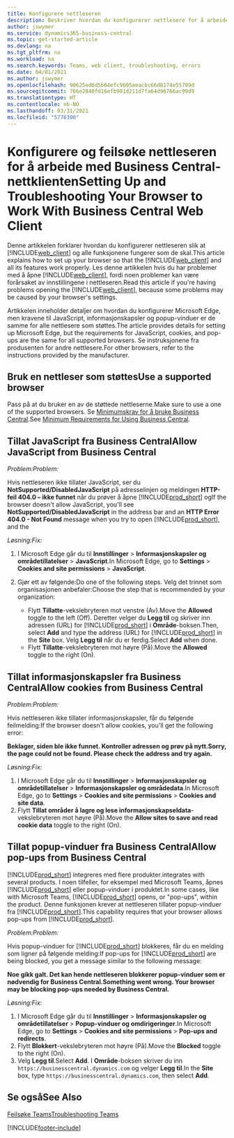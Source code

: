 ```yaml
---
title: Konfigurere nettleseren
description: Beskriver hvordan du konfigurerer nettlesere for å arbeide med Business Central og produkter som integreres med det.
author: jswymer
ms.service: dynamics365-business-central
ms.topic: get-started-article
ms.devlang: na
ms.tgt_pltfrm: na
ms.workload: na
ms.search.keywords: Teams, web client, troubleshooting, errors
ms.date: 04/01/2021
ms.author: jswymer
ms.openlocfilehash: 90625ed6d5664efc9605aeacbc66d8174e55799d
ms.sourcegitcommit: 766e2840fd16efb901d211d7fa64d96766ac99d9
ms.translationtype: HT
ms.contentlocale: nb-NO
ms.lasthandoff: 03/31/2021
ms.locfileid: "5776300"
---
```

# <a name="setting-up-and-troubleshooting-your-browser-to-work-with-business-central-web-client"></a><span data-ttu-id="ae354-103">Konfigurere og feilsøke nettleseren for å arbeide med Business Central-nettklienten</span><span class="sxs-lookup"><span data-stu-id="ae354-103">Setting Up and Troubleshooting Your Browser to Work With Business Central Web Client</span></span>

<span data-ttu-id="ae354-104">Denne artikkelen forklarer hvordan du konfigurerer nettleseren slik at [!INCLUDE[web_client](includes/web_client.md)] og alle funksjonene fungerer som de skal.</span><span class="sxs-lookup"><span data-stu-id="ae354-104">This article explains how to set up your browser so that the [!INCLUDE[web_client](includes/web_client.md)] and all its features work properly.</span></span> <span data-ttu-id="ae354-105">Les denne artikkelen hvis du har problemer med å åpne [!INCLUDE[web_client](includes/web_client.md)], fordi noen problemer kan være forårsaket av innstillingene i nettleseren.</span><span class="sxs-lookup"><span data-stu-id="ae354-105">Read this article if you're having problems opening the [!INCLUDE[web_client](includes/web_client.md)], because some problems may be caused by your browser's settings.</span></span>

<span data-ttu-id="ae354-106">Artikkelen inneholder detaljer om hvordan du konfigurerer Microsoft Edge, men kravene til JavaScript, informasjonskapsler og popup-vinduer er de samme for alle nettlesere som støttes.</span><span class="sxs-lookup"><span data-stu-id="ae354-106">The article provides details for setting up Microsoft Edge, but the requirements for JavaScript, cookies, and pop-ups are the same for all supported browsers.</span></span> <span data-ttu-id="ae354-107">Se instruksjonene fra produsenten for andre nettlesere.</span><span class="sxs-lookup"><span data-stu-id="ae354-107">For other browsers, refer to the instructions provided by the manufacturer.</span></span>  

## <a name="use-a-supported-browser"></a><span data-ttu-id="ae354-108">Bruk en nettleser som støttes</span><span class="sxs-lookup"><span data-stu-id="ae354-108">Use a supported browser</span></span>

<span data-ttu-id="ae354-109">Pass på at du bruker en av de støttede nettleserne.</span><span class="sxs-lookup"><span data-stu-id="ae354-109">Make sure to use a one of the supported browsers.</span></span> <span data-ttu-id="ae354-110">Se [Minimumskrav for å bruke Business Central](product-requirements.md#browsers).</span><span class="sxs-lookup"><span data-stu-id="ae354-110">See [Minimum Requirements for Using Business Central](product-requirements.md#browsers).</span></span>  

## <a name="allow-javascript-from-business-central"></a><span data-ttu-id="ae354-111">Tillat JavaScript fra Business Central</span><span class="sxs-lookup"><span data-stu-id="ae354-111">Allow JavaScript from Business Central</span></span>

<span data-ttu-id="ae354-112">*Problem:*</span><span class="sxs-lookup"><span data-stu-id="ae354-112">*Problem:*</span></span>

<span data-ttu-id="ae354-113">Hvis nettleseren ikke tillater JavaScript, ser du **NotSupported/DisabledJavaScript** på adresselinjen og meldingen **HTTP-feil 404.0 – ikke funnet** når du prøver å åpne [!INCLUDE[prod_short](includes/prod_short.md)] og</span><span class="sxs-lookup"><span data-stu-id="ae354-113">If the browser doesn't allow JavaScript, you'll see **NotSupported/DisabledJavaScript** in the address bar and an **HTTP Error 404.0 - Not Found** message when you try to open [!INCLUDE[prod_short](includes/prod_short.md)], and the</span></span> 

<!-- http://localhost:8080/NotSupported/DisabledJavaScript HTTP Error 404.0 - Not Found
The resource you are looking for has been removed, had its name changed, or is temporarily unavailable. -->

<span data-ttu-id="ae354-114">*Løsning:*</span><span class="sxs-lookup"><span data-stu-id="ae354-114">*Fix:*</span></span>

1. <span data-ttu-id="ae354-115">I Microsoft Edge går du til **Innstillinger** > **Informasjonskapsler og områdetillatelser** > **JavaScript**.</span><span class="sxs-lookup"><span data-stu-id="ae354-115">In Microsoft Edge, go to **Settings** > **Cookies and site permissions** > **JavaScript**.</span></span>
2. <span data-ttu-id="ae354-116">Gjør ett av følgende:</span><span class="sxs-lookup"><span data-stu-id="ae354-116">Do one of the following steps.</span></span> <span data-ttu-id="ae354-117">Velg det trinnet som organisasjonen anbefaler:</span><span class="sxs-lookup"><span data-stu-id="ae354-117">Choose the step that is recommended by your organization:</span></span>

    - <span data-ttu-id="ae354-118">Flytt **Tillatte**-vekslebryteren mot venstre (Av).</span><span class="sxs-lookup"><span data-stu-id="ae354-118">Move the **Allowed** toggle to the left (Off).</span></span> <span data-ttu-id="ae354-119">Deretter velger du **Legg til** og skriver inn adressen (URL) for [!INCLUDE[prod_short](includes/prod_short.md)] i **Område**-boksen.</span><span class="sxs-lookup"><span data-stu-id="ae354-119">Then, select **Add** and type the address (URL) for [!INCLUDE[prod_short](includes/prod_short.md)] in the **Site** box.</span></span> <span data-ttu-id="ae354-120">Velg **Legg til** når du er ferdig.</span><span class="sxs-lookup"><span data-stu-id="ae354-120">Select **Add** when done.</span></span>
    - <span data-ttu-id="ae354-121">Flytt **Tillatte**-vekslebryteren mot høyre (På).</span><span class="sxs-lookup"><span data-stu-id="ae354-121">Move the **Allowed** toggle to the right (On).</span></span>

## <a name="allow-cookies-from-business-central"></a><span data-ttu-id="ae354-122">Tillat informasjonskapsler fra Business Central</span><span class="sxs-lookup"><span data-stu-id="ae354-122">Allow cookies from Business Central</span></span>

<span data-ttu-id="ae354-123">*Problem:*</span><span class="sxs-lookup"><span data-stu-id="ae354-123">*Problem:*</span></span>

<span data-ttu-id="ae354-124">Hvis nettleseren ikke tillater informasjonskapsler, får du følgende feilmelding:</span><span class="sxs-lookup"><span data-stu-id="ae354-124">If the browser doesn't allow cookies, you'll get the following error:</span></span>

<span data-ttu-id="ae354-125">**Beklager, siden ble ikke funnet. Kontroller adressen og prøv på nytt.**</span><span class="sxs-lookup"><span data-stu-id="ae354-125">**Sorry, the page could not be found. Please check the address and try again.**</span></span> 

<span data-ttu-id="ae354-126">*Løsning:*</span><span class="sxs-lookup"><span data-stu-id="ae354-126">*Fix:*</span></span>

1. <span data-ttu-id="ae354-127">I Microsoft Edge går du til **Innstillinger** > **Informasjonskapsler og områdetillatelser** > **Informasjonskapsler og områdedata**.</span><span class="sxs-lookup"><span data-stu-id="ae354-127">In Microsoft Edge, go to **Settings** > **Cookies and site permissions** > **Cookies and site data**.</span></span>
2. <span data-ttu-id="ae354-128">Flytt **Tillat områder å lagre og lese informasjonskapseldata**-vekslebryteren mot høyre (På).</span><span class="sxs-lookup"><span data-stu-id="ae354-128">Move the **Allow sites to save and read cookie data** toggle to the right (On).</span></span>  

## <a name="allow-pop-ups-from-business-central"></a><a name="popup"></a><span data-ttu-id="ae354-129">Tillat popup-vinduer fra Business Central</span><span class="sxs-lookup"><span data-stu-id="ae354-129">Allow pop-ups from Business Central</span></span>

[!INCLUDE[prod_short](includes/prod_short.md)] <span data-ttu-id="ae354-130">integreres med flere produkter.</span><span class="sxs-lookup"><span data-stu-id="ae354-130">integrates with several products.</span></span> <span data-ttu-id="ae354-131">I noen tilfeller, for eksempel med Microsoft Teams, åpnes [!INCLUDE[prod_short](includes/prod_short.md)] eller popup-vinduer i produktet.</span><span class="sxs-lookup"><span data-stu-id="ae354-131">In some cases, like with Microsoft Teams, [!INCLUDE[prod_short](includes/prod_short.md)] opens, or "pop-ups", within the product.</span></span> <span data-ttu-id="ae354-132">Denne funksjonen krever at nettleseren tillater popup-vinduer fra [!INCLUDE[prod_short](includes/prod_short.md)].</span><span class="sxs-lookup"><span data-stu-id="ae354-132">This capability requires that your browser allows pop-ups from [!INCLUDE[prod_short](includes/prod_short.md)].</span></span>

<span data-ttu-id="ae354-133">*Problem:*</span><span class="sxs-lookup"><span data-stu-id="ae354-133">*Problem:*</span></span>

<span data-ttu-id="ae354-134">Hvis popup-vinduer for [!INCLUDE[prod_short](includes/prod_short.md)] blokkeres, får du en melding som ligner på følgende melding:</span><span class="sxs-lookup"><span data-stu-id="ae354-134">If pop-ups for [!INCLUDE[prod_short](includes/prod_short.md)] are being blocked, you get a message similar to the following message:</span></span>

<span data-ttu-id="ae354-135">**Noe gikk galt. Det kan hende nettleseren blokkerer popup-vinduer som er nødvendig for Business Central.**</span><span class="sxs-lookup"><span data-stu-id="ae354-135">**Something went wrong. Your browser may be blocking pop-ups needed by Business Central.**</span></span>

<!--
Something went wrong
Your browser may be blocking pop-ups needed by Business Central.

Change your browser settings to allow pop-ups or allow this for trusted domains, then try again.
If these settings are managed for your organization, you should contact your administrator for assistance.

Try again
-->
<span data-ttu-id="ae354-136">*Løsning:*</span><span class="sxs-lookup"><span data-stu-id="ae354-136">*Fix:*</span></span>

1. <span data-ttu-id="ae354-137">I Microsoft Edge går du til **Innstillinger** > **Informasjonskapsler og områdetillatelser** > **Popup-vinduer og omdirigeringer**.</span><span class="sxs-lookup"><span data-stu-id="ae354-137">In Microsoft Edge, go to **Settings** > **Cookies and site permissions** > **Pop-ups and redirects**.</span></span>
2. <span data-ttu-id="ae354-138">Flytt **Blokkert**-vekslebryteren mot høyre (På).</span><span class="sxs-lookup"><span data-stu-id="ae354-138">Move the **Blocked** toggle to the right (On).</span></span>
3. <span data-ttu-id="ae354-139">Velg **Legg til**.</span><span class="sxs-lookup"><span data-stu-id="ae354-139">Select **Add**.</span></span> <span data-ttu-id="ae354-140">I **Område**-boksen skriver du inn `https://businesscentral.dynamics.com` og velger **Legg til**.</span><span class="sxs-lookup"><span data-stu-id="ae354-140">In the **Site** box, type `https://businesscentral.dynamics.com`, then select **Add**.</span></span>

## <a name="see-also"></a><span data-ttu-id="ae354-141">Se også</span><span class="sxs-lookup"><span data-stu-id="ae354-141">See Also</span></span>

[<span data-ttu-id="ae354-142">Feilsøke Teams</span><span class="sxs-lookup"><span data-stu-id="ae354-142">Troubleshooting Teams</span></span>](admin-teams-troubleshooting.md)  

[!INCLUDE[footer-include](includes/footer-banner.md)]